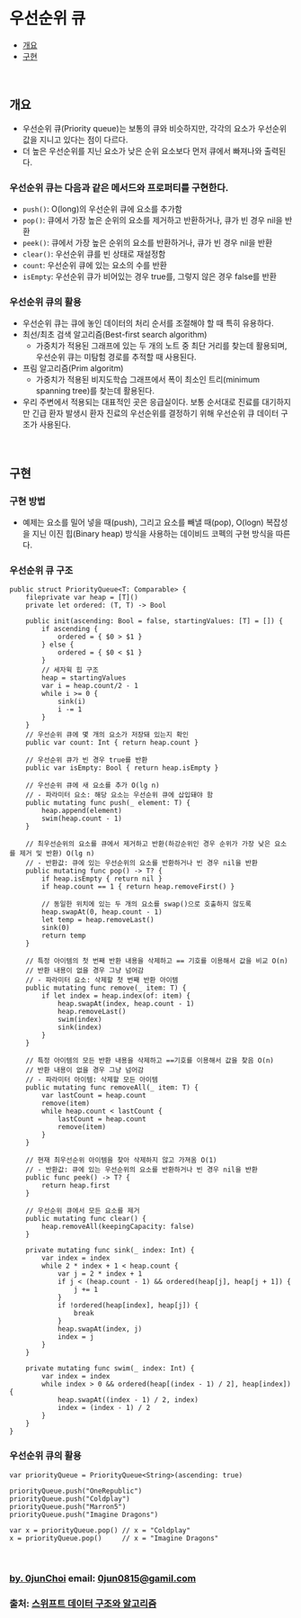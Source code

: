 # 우선순위 큐 


* [개요](#개요)
* [구현](#구현)


&nbsp;
## 개요
* 우선순위 큐(Priority queue)는 보통의 큐와 비슷하지만, 각각의 요소가 우선순위 값을 지니고 있다는 점이 다르다.
* 더 높은 우선순위를 지닌 요소가 낮은 순위 요소보다 먼저 큐에서 빠져나와 출력된다.


### 우선순위 큐는 다음과 같은 메서드와 프로퍼티를 구현한다.
* `push()`: O(long)의 우선순위 큐에 요소를 추가함
* `pop()`: 큐에서 가장 높은 순위의 요소를 제거하고 반환하거나, 큐가 빈 경우 nil을 반환
* `peek()`: 큐에서 가장 높은 순위의 요소를 반환하거나, 큐가 빈 경우 nil을 반환
* `clear()`: 우선순위 큐를 빈 상태로 재설정함
* `count`: 우선순위 큐에 있는 요소의 수를 반환
* `isEmpty`: 우선순위 큐가 비어있는 경우 true를, 그렇지 않은 경우 false를 반환


### 우선순위 큐의 활용
* 우선순위 큐는 큐에 놓인 데이터의 처리 순서를 조절해야 할 때 특히 유용하다.
* 최선/최초 검색 알고리즘(Best-first search algorithm)
    * 가중치가 적용된 그래프에 있는 두 개의 노트 중 최단 거리를 찾는데 활용되며, 우선순위 큐는 미탐험 경로를 추적할 때 사용된다.
* 프림 알고리즘(Prim algoritm)
    * 가중치가 적용된 비지도학습 그래프에서 폭이 최소인 트리(minimum spanning tree)를 찾는데 활용된다.
* 우리 주변에서 적용되는 대표적인 곳은 응급실이다. 보통 순서대로 진료를 대기하지만 긴급 환자 발생시 환자 진료의 우선순위를 결정하기 위해 우선순위 큐 데이터 구조가 사용된다.


&nbsp;
## 구현
### 구현 방법
* 예제는 요소를 밀어 넣을 때(push), 그리고 요소를 빼낼 때(pop), O(logn) 복잡성을 지닌 이진 힙(Binary heap) 방식을 사용하는 데이비드 코펙의 구현 방식을 따른다.


### 우선순위 큐 구조
```
public struct PriorityQueue<T: Comparable> {
    fileprivate var heap = [T]()
    private let ordered: (T, T) -> Bool

    public init(ascending: Bool = false, startingValues: [T] = []) {
        if ascending {
            ordered = { $0 > $1 }
        } else {
            ordered = { $0 < $1 }
        }
        // 세자윅 힙 구조
        heap = startingValues
        var i = heap.count/2 - 1
        while i >= 0 {
            sink(i)
            i -= 1
        }
    }
    // 우선순위 큐에 몇 개의 요소가 저장돼 있는지 확인
    public var count: Int { return heap.count }
    
    // 우선순위 큐가 빈 경우 true를 반환
    public var isEmpty: Bool { return heap.isEmpty }
    
    // 우선순위 큐에 새 요소를 추가 O(lg n)
    // - 파라미터 요소: 해당 요소는 우선순위 큐에 삽입돼야 함
    public mutating func push(_ element: T) {
        heap.append(element)
        swim(heap.count - 1)
    }

    // 최우선순위의 요소를 큐에서 제거하고 반환(하강순위인 경우 순위가 가장 낮은 요소를 제거 및 반환) O(lg n)
    // - 반환값: 큐에 있는 우선순위의 요소를 반환하거나 빈 경우 nil을 반환
    public mutating func pop() -> T? {
        if heap.isEmpty { return nil }
        if heap.count == 1 { return heap.removeFirst() }
        
        // 동일한 위치에 있는 두 개의 요소를 swap()으로 호출하지 않도록
        heap.swapAt(0, heap.count - 1)
        let temp = heap.removeLast()
        sink(0)
        return temp
    }

    // 특정 아이템의 첫 번째 반환 내용을 삭제하고 == 기호를 이용해서 값을 비교 O(n)
    // 반환 내용이 없을 경우 그냥 넘어감
    // - 파라미터 요소: 삭제할 첫 번째 반환 아이템
    public mutating func remove(_ item: T) {
        if let index = heap.index(of: item) {
            heap.swapAt(index, heap.count - 1)
            heap.removeLast()
            swim(index)
            sink(index)
        }
    }

    // 특정 아이템의 모든 반환 내용을 삭제하고 ==기호를 이용해서 값을 찾음 O(n)
    // 반환 내용이 없을 경우 그냥 넘어감
    // - 파라미터 아이템: 삭제할 모든 아이템
    public mutating func removeAll(_ item: T) {
        var lastCount = heap.count
        remove(item)
        while heap.count < lastCount {
            lastCount = heap.count
            remove(item)
        }
    }

    // 현재 최우선순위 아이템을 찾아 삭제하지 않고 가져옴 O(1)
    // - 반환값: 큐에 있는 우선순위의 요소를 반환하거나 빈 경우 nil을 반환
    public func peek() -> T? {
        return heap.first
    }

    // 우선순위 큐에서 모든 요소를 제거
    public mutating func clear() {
        heap.removeAll(keepingCapacity: false)
    }

    private mutating func sink(_ index: Int) {
        var index = index
        while 2 * index + 1 < heap.count {
            var j = 2 * index + 1
            if j < (heap.count - 1) && ordered(heap[j], heap[j + 1]) {
                j += 1
            }
            if !ordered(heap[index], heap[j]) {
                break
            }
            heap.swapAt(index, j)
            index = j
        }
    }

    private mutating func swim(_ index: Int) {
        var index = index
        while index > 0 && ordered(heap[(index - 1) / 2], heap[index]) {
            heap.swapAt((index - 1) / 2, index)
            index = (index - 1) / 2
        }
    }
}
```


### 우선순위 큐의 활용
```
var priorityQueue = PriorityQueue<String>(ascending: true)

priorityQueue.push("OneRepublic")
priorityQueue.push("Coldplay")
priorityQueue.push("Marron5")
priorityQueue.push("Imagine Dragons")

var x = priorityQueue.pop() // x = "Coldplay"
x = priorityQueue.pop()     // x = "Imagine Dragons"
```


&nbsp;
&nbsp;      
### [by. 0junChoi](https://github.com/0jun0815) email: <0jun0815@gamil.com>
### 출처: [스위프트 데이터 구조와 알고리즘](http://acornpub.co.kr/book/swift-structure-algorithms)
